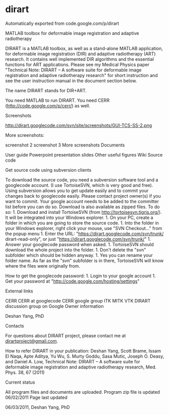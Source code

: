 # dirart
Automatically exported from code.google.com/p/dirart

MATLAB toolbox for deformable image registration and adaptive radiotherapy

DIRART is a MATLAB toolbox, as well as a stand-alone MATLAB application, for deformable image registration (DIR) and adaptive radiotherapy (ART) research. It contains well implemented DIR algorithms and the essential functions for ART applications. Please see my Medical Physics paper "Technical Note: DIRART – A software suite for deformable image registration and adaptive radiotherapy research" for short instruction and see the user instruction manual in the document section below.

The name DIRART stands for DIR+ART.

You need MATLAB to run DIRART. You need CERR (http://code.google.com/p/cerr/) as well.

Screenshots

http://dirart.googlecode.com/svn/site/screenshots/GUI-TCS-SS-2.png

More screenshots:

screenshot 2
screenshot 3
More screenshots
Documents

User guide
Powerpoint presentation slides
Other useful figures
Wiki
Source code

Get source code using subversion clients

To download the source code, you need a subversion software tool and a googlecode account. (I use TortoiseSVN, which is very good and free). Using subversion allows you to get update easily and to commit your changes back to googlecode easily.
Please contact project owner(s) if you want to commit. Your google account needs to be added to the committer list before you can do so.
Download is also available as zipped files.
To do so: 1. Download and install TortoiseSVN (from http://tortoisesvn.tigris.org/). It will be integrated into your Windows explorer. 1. On your PC, create a folder in which you are going to store the source code. 1. Into the folder in your Windows explorer, right click your mouse, use "SVN Checkout..." from the popup menu 1. Enter the URL: "https://dirart.googlecode.com/svn/trunk/ dirart-read-only", or just "https://dirart.googlecode.com/svn/trunk/" 1. Answer your googlecode password when asked. 1. TortoiseSVN should download the whole project into the folder. 1. Don't delete the "svn" subfolder which should be hidden anyway. 1. Yes you can rename your folder name. As far as the "svn" subfolder is in there, TortoiseSVN will know where the files were originally from.

How to get the googlecode password: 1. Login to your google account 1. Get your password at "http://code.google.com/hosting/settings"

External links

CERR
CERR at googlecode
CERR google group
ITK
MITK
VTK
DIRART discussion group on Google
Owner information

Deshan Yang, PhD

Contacts

For questions about DIRART project, please contact me at dirartproject@gmail.com.

How to refer DIRART in your publication: Deshan Yang, Scott Brame, Issam El Naqa, Apte Aditya, Yu Wu, S. Murty Goddu, Sasa Mutic, Joseph O. Deasy, and Daniel A. Low, Technical Note: DIRART – A software suite for deformable image registration and adaptive radiotherapy research, Med. Phys. 38, 67 (2011)

Current status

All program files and documents are uploaded.
Program zip file is updated 06/02/2011
Page last updated

06/03/2011, Deshan Yang, PhD

